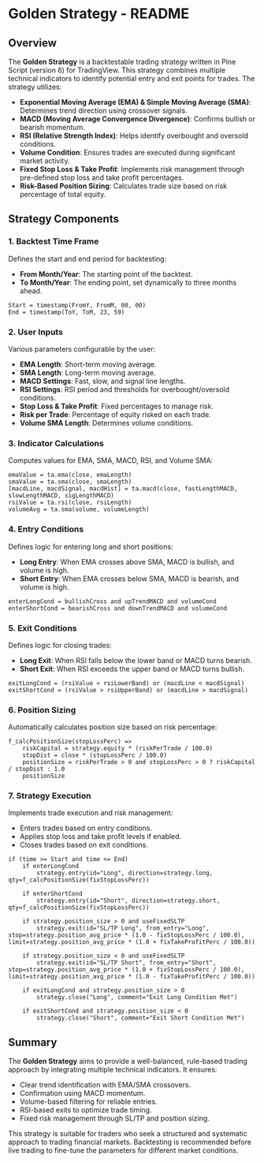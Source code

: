 # Golden Strategy - README

## Overview
The **Golden Strategy** is a backtestable trading strategy written in Pine Script (version 6) for TradingView. This strategy combines multiple technical indicators to identify potential entry and exit points for trades. The strategy utilizes:

- **Exponential Moving Average (EMA) & Simple Moving Average (SMA)**: Determines trend direction using crossover signals.
- **MACD (Moving Average Convergence Divergence)**: Confirms bullish or bearish momentum.
- **RSI (Relative Strength Index)**: Helps identify overbought and oversold conditions.
- **Volume Condition**: Ensures trades are executed during significant market activity.
- **Fixed Stop Loss & Take Profit**: Implements risk management through pre-defined stop loss and take profit percentages.
- **Risk-Based Position Sizing**: Calculates trade size based on risk percentage of total equity.

## Strategy Components

### 1. Backtest Time Frame
Defines the start and end period for backtesting:

- **From Month/Year**: The starting point of the backtest.
- **To Month/Year**: The ending point, set dynamically to three months ahead.

```pinescript
Start = timestamp(FromY, FromM, 00, 00)
End = timestamp(ToY, ToM, 23, 59)
```

### 2. User Inputs
Various parameters configurable by the user:

- **EMA Length**: Short-term moving average.
- **SMA Length**: Long-term moving average.
- **MACD Settings**: Fast, slow, and signal line lengths.
- **RSI Settings**: RSI period and thresholds for overbought/oversold conditions.
- **Stop Loss & Take Profit**: Fixed percentages to manage risk.
- **Risk per Trade**: Percentage of equity risked on each trade.
- **Volume SMA Length**: Determines volume conditions.

### 3. Indicator Calculations
Computes values for EMA, SMA, MACD, RSI, and Volume SMA:

```pinescript
emaValue = ta.ema(close, emaLength)
smaValue = ta.sma(close, smaLength)
[macdLine, macdSignal, macdHist] = ta.macd(close, fastLengthMACD, slowLengthMACD, sigLengthMACD)
rsiValue = ta.rsi(close, rsiLength)
volumeAvg = ta.sma(volume, volumeLength)
```

### 4. Entry Conditions
Defines logic for entering long and short positions:

- **Long Entry**: When EMA crosses above SMA, MACD is bullish, and volume is high.
- **Short Entry**: When EMA crosses below SMA, MACD is bearish, and volume is high.

```pinescript
enterLongCond = bullishCross and upTrendMACD and volumeCond
enterShortCond = bearishCross and downTrendMACD and volumeCond
```

### 5. Exit Conditions
Defines logic for closing trades:

- **Long Exit**: When RSI falls below the lower band or MACD turns bearish.
- **Short Exit**: When RSI exceeds the upper band or MACD turns bullish.

```pinescript
exitLongCond = (rsiValue < rsiLowerBand) or (macdLine < macdSignal)
exitShortCond = (rsiValue > rsiUpperBand) or (macdLine > macdSignal)
```

### 6. Position Sizing
Automatically calculates position size based on risk percentage:

```pinescript
f_calcPositionSize(stopLossPerc) =>
    riskCapital = strategy.equity * (riskPerTrade / 100.0)
    stopDist = close * (stopLossPerc / 100.0)
    positionSize = riskPerTrade > 0 and stopLossPerc > 0 ? riskCapital / stopDist : 1.0
    positionSize
```

### 7. Strategy Execution
Implements trade execution and risk management:

- Enters trades based on entry conditions.
- Applies stop loss and take profit levels if enabled.
- Closes trades based on exit conditions.

```pinescript
if (time >= Start and time <= End) 
    if enterLongCond 
        strategy.entry(id="Long", direction=strategy.long, qty=f_calcPositionSize(fixStopLossPerc))
    
    if enterShortCond 
        strategy.entry(id="Short", direction=strategy.short, qty=f_calcPositionSize(fixStopLossPerc))
    
    if strategy.position_size > 0 and useFixedSLTP
        strategy.exit(id="SL/TP Long", from_entry="Long", stop=strategy.position_avg_price * (1.0 - fixStopLossPerc / 100.0), limit=strategy.position_avg_price * (1.0 + fixTakeProfitPerc / 100.0))
    
    if strategy.position_size < 0 and useFixedSLTP
        strategy.exit(id="SL/TP Short", from_entry="Short", stop=strategy.position_avg_price * (1.0 + fixStopLossPerc / 100.0), limit=strategy.position_avg_price * (1.0 - fixTakeProfitPerc / 100.0))
    
    if exitLongCond and strategy.position_size > 0 
        strategy.close("Long", comment="Exit Long Condition Met")
    
    if exitShortCond and strategy.position_size < 0 
        strategy.close("Short", comment="Exit Short Condition Met")
```

## Summary
The **Golden Strategy** aims to provide a well-balanced, rule-based trading approach by integrating multiple technical indicators. It ensures:

- Clear trend identification with EMA/SMA crossovers.
- Confirmation using MACD momentum.
- Volume-based filtering for reliable entries.
- RSI-based exits to optimize trade timing.
- Fixed risk management through SL/TP and position sizing.

This strategy is suitable for traders who seek a structured and systematic approach to trading financial markets. Backtesting is recommended before live trading to fine-tune the parameters for different market conditions.
